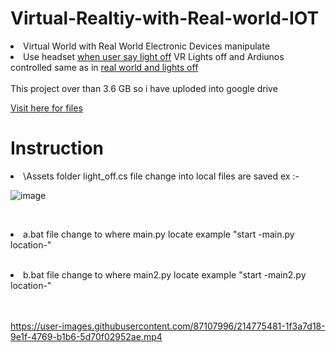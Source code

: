 # Virtual-Realtiy-with-Real-world-IOT

<li>Virtual World with Real World Electronic Devices manipulate</li>

<li>Use headset <u>when user say light off</u> VR Lights off and Ardiunos controlled same as in <u> real world and lights off</u></li><br>
This project over than 3.6 GB so i have uploded into google drive 

<br>

<a href="https://drive.google.com/drive/folders/1gCyDzG0gnV8oXJJ6I4pnwzAONKNMf7Jh?usp=sharing">Visit here for files</a>

<h1>Instruction</h1>

<li>\Assets folder light_off.cs file change into local files are saved ex :-</li>

![image](https://user-images.githubusercontent.com/87107996/214792905-ad41adc0-61e7-4516-8a96-19d99958ffaa.png)


<br><li>a.bat file change to where main.py locate example "start -main.py location-"</li><br>

<li>b.bat file change to where main2.py locate example "start -main2.py location-"</li> <br> <br>


https://user-images.githubusercontent.com/87107996/214775481-1f3a7d18-9e1f-4769-b1b6-5d70f02952ae.mp4

